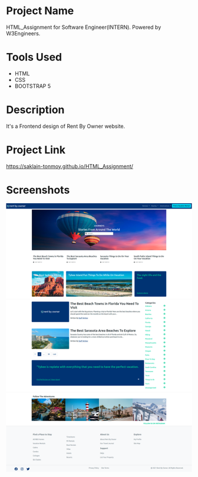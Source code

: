 # Project Name
HTML_Assignment for Software Engineer(INTERN). Powered by W3Engineers.

# Tools Used
* HTML
* CSS
* BOOTSTRAP 5

# Description
It's a Frontend design of Rent By Owner website.

# Project Link
https://saklain-tonmoy.github.io/HTML_Assignment/

# Screenshots
!["upper portion"](https://github.com/Saklain-Tonmoy/HTML_Assignment/blob/master/assets/images/screenshot-1)
!["middle portion"](https://github.com/Saklain-Tonmoy/HTML_Assignment/blob/master/assets/images/screenshot-2)
!["lower portion"](https://github.com/Saklain-Tonmoy/HTML_Assignment/blob/master/assets/images/screenshot-3)
